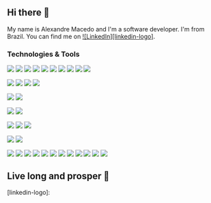 ## Hi there 👋

My name is Alexandre Macedo and I'm a software developer. I'm from Brazil. You can find me on [![LinkedIn][linkedin-logo]][linkedin].

### Technologies & Tools
![](https://img.shields.io/badge/Code-JavaScript-informational?style=flat&logo=javascript&logoColor=white&color=2bbc8a)
![](https://img.shields.io/badge/Code-TypeScript-informational?style=flat&logo=typescript&logoColor=white&color=2bbc8a)
![](https://img.shields.io/badge/Code-NodeJS-informational?style=flat&logo=node.js&logoColor=white&color=2bbc8a)
![](https://img.shields.io/badge/Code-ReactJS-informational?style=flat&logo=react&logoColor=white&color=2bbc8a)
![](https://img.shields.io/badge/Code-ReactNative-informational?style=flat&logo=react&logoColor=white&color=2bbc8a)
![](https://img.shields.io/badge/Code-D3JS-informational?style=flat&logo=d3.js&logoColor=white&color=2bbc8a)
![](https://img.shields.io/badge/Code-Java-informational?style=flat&logo=java&logoColor=white&color=2bbc8a)
![](https://img.shields.io/badge/Code-Android-informational?style=flat&logo=android&logoColor=white&color=2bbc8a)
![](https://img.shields.io/badge/Code-HTML5-informational?style=flat&logo=html5&logoColor=white&color=2bbc8a)
![](https://img.shields.io/badge/Code-CSS3-informational?style=flat&logo=css3&logoColor=white&color=2bbc8a)

![](https://img.shields.io/badge/Database-PostgreSQL-informational?style=flat&logo=postgresql&logoColor=white&color=2bbc8a)
![](https://img.shields.io/badge/Database-MongoDB-informational?style=flat&logo=mongodb&logoColor=white&color=2bbc8a)
![](https://img.shields.io/badge/Database-Redis-informational?style=flat&logo=redis&logoColor=white&color=2bbc8a)
![](https://img.shields.io/badge/Database-Firebase-informational?style=flat&logo=firebase&logoColor=white&color=2bbc8a)

![](https://img.shields.io/badge/CodeLint-Eslint-informational?style=flat&logo=eslint&logoColor=white&color=2bbc8a)
![](https://img.shields.io/badge/CodeLint-Prettier-informational?style=flat&logo=prettier&logoColor=white&color=2bbc8a)

![](https://img.shields.io/badge/PackageManager-NPM-informational?style=flat&logo=npm&logoColor=white&color=2bbc8a)
![](https://img.shields.io/badge/PackageManager-Yarn-informational?style=flat&logo=yarn&logoColor=white&color=2bbc8a)

![](https://img.shields.io/badge/Tools-Git-informational?style=flat&logo=git&logoColor=white&color=2bbc8a)
![](https://img.shields.io/badge/Tools-Github-informational?style=flat&logo=github&logoColor=white&color=2bbc8a)
![](https://img.shields.io/badge/Tools-Docker-informational?style=flat&logo=docker&logoColor=white&color=2bbc8a)

![](https://img.shields.io/badge/OS-Linux-informational?style=flat&logo=linux&logoColor=white&color=2bbc8a)
![](https://img.shields.io/badge/OS-Windows-informational?style=flat&logo=windows&logoColor=white&color=2bbc8a)


![](https://img.shields.io/badge/More-NextJS-informational?style=flat&logo=next.js&logoColor=white&color=2bbc8a)
![](https://img.shields.io/badge/More-AdonisJS-informational?style=flat&logo=adonisjs&logoColor=white&color=2bbc8a)
![](https://img.shields.io/badge/More-JsonWebTokens-informational?style=flat&logo=json-web-tokens&logoColor=white&color=2bbc8a)
![](https://img.shields.io/badge/More-Bootstrap-informational?style=flat&logo=bootstrap&logoColor=white&color=2bbc8a)
![](https://img.shields.io/badge/More-Webpack-informational?style=flat&logo=webpack&logoColor=white&color=2bbc8a)
![](https://img.shields.io/badge/More-Babel-informational?style=flat&logo=babel&logoColor=white&color=2bbc8a)
![](https://img.shields.io/badge/More-Swagger-informational?style=flat&logo=swagger&logoColor=white&color=2bbc8a)
![](https://img.shields.io/badge/More-GraphQL-informational?style=flat&logo=graphql&logoColor=white&color=2bbc8a)
![](https://img.shields.io/badge/More-Redux-informational?style=flat&logo=redux&logoColor=white&color=2bbc8a)
![](https://img.shields.io/badge/More-Jest-informational?style=flat&logo=jest&logoColor=white&color=2bbc8a)
![](https://img.shields.io/badge/More-Insomnia-informational?style=flat&logo=insomnia&logoColor=white&color=2bbc8a)
![](https://img.shields.io/badge/More-Figma-informational?style=flat&logo=figma&logoColor=white&color=2bbc8a)


## Live long and prosper 🖖


[linkedin]: https://www.linkedin.com/in/alexandreomacedo/
[linkedin-logo]: 

<!-- Resources -->
<!-- Icons: https://simpleicons.org/ -->
<!-- Shields: https://shields.io/ -->
<!-- Awesome GitHub Profile README: https://github.com/abhisheknaiidu/awesome-github-profile-readme -->